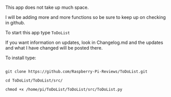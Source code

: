 This app does not take up much space.

I will be adding more and more functions so be sure to
keep up on checking in github.

To start this app type `ToDoList`

If you want information on updates, look in Changelog.md and 
the updates and what I have changed will be posted there.

To install type: 

```!/bin/bash

git clone https://github.com/Raspberry-Pi-Reviews/ToDoList.git

cd ToDoList/ToDoList/src/

chmod +x /home/pi/ToDoList/ToDoList/src/ToDoList.py
